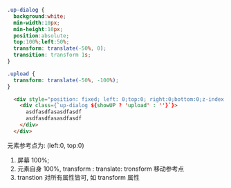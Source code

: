   ```css
  .up-dialog {
    background:white;
    min-width:10px;
    min-height:10px;
    position:absolute;
    top:100%;left:50%;
    transform: translate(-50%, 0); 
    transition: transform 1s;
  }

  .upload {
    transform: translate(-50%, -100%);
  }
```
```html
  <div style="position: fixed; left: 0;top:0; right:0;bottom:0;z-index:1000;margin: auto;background:rgba(0,0,0,0.7)">
    <div class={`up-dialog ${showUP ? 'upload' : ''}`}>
      asdfasdfasasdfasdf
      asdfasdfasasdfasdf
    </div>
  </div>
```

元素参考点为: (left:0, top:0)

1. 屏幕 100%;
2. 元素自身 100%, transform : translate: tronsform 移动参考点
3. transtion 对所有属性皆可, 如 transform 属性
